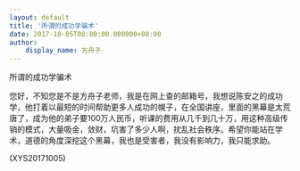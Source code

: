```yaml
---
layout: default
title: '所谓的成功学骗术'
date: 2017-10-05T00:00:00.000000+08:00
author:
    display_name: 方舟子
---
```


所谓的成功学骗术

您好，不知您是不是方舟子老师，我是在网上查的邮箱号，我想说陈安之的成功学，他打着以最短的时间帮助更多人成功的幌子，在全国讲座，里面的黑幕是太荒唐了，成为他的弟子要100万人民币，听课的费用从几千到几十万，用这种高级传销的模式，大量吸金，敛财，坑害了多少人啊，扰乱社会秩序。希望你能站在学术，道德的角度深挖这个黑幕，我也是受害者，我没有影响力，我只能求助。

(XYS20171005)

